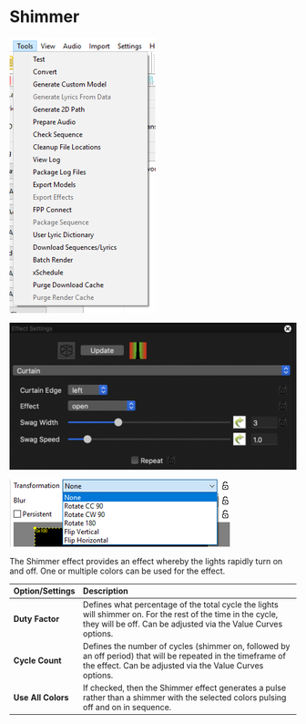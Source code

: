 # Shimmer

![Icon](../../.gitbook/assets/image%20%28559%29.png)

![Sequencer Grid](../../.gitbook/assets/image%20%28425%29.png)

![](../../.gitbook/assets/image%20%2892%29.png)

The Shimmer effect provides an effect whereby the lights rapidly turn on and off.  One or multiple colors can be used for the effect.

| Option/Settings | Description |
| :--- | :--- |
| **Duty Factor** | Defines what percentage of the total cycle the lights will shimmer on. For the rest of the time in the cycle, they will be off.  Can be adjusted via the Value Curves options. |
| **Cycle Count** | Defines the number of cycles \(shimmer on, followed by an off period\) that will be repeated in the timeframe of the effect.  Can be adjusted via the Value Curves options. |
| **Use All Colors** | If checked, then the Shimmer effect generates a pulse rather than a shimmer with the selected colors pulsing off and on in sequence. |


